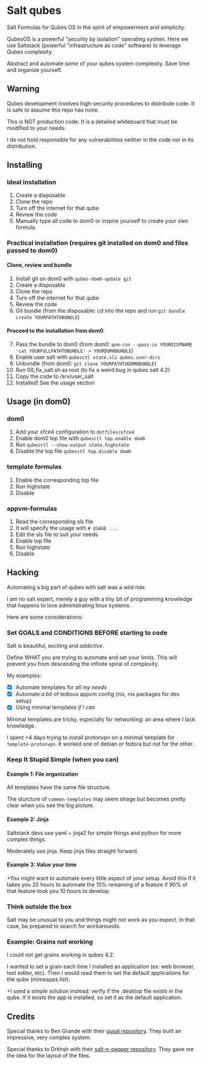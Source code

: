 # Salt qubes

Salt Formulas for Qubes OS in the spirit of empowerment and simplicity.

QubesOS is a powerful "security by isolation" operating system. Here we use Saltstack (powerful "infrastructure as code" software) to leverage Qubes complexity.

Abstract and automate _some_ of your qubes system complexity. Save time and organize yourself.

## Warning

Qubes development involves high-security procedures to distribute code. It is safe to assume this repo has none.

This is NOT production code. It is a detailed whiteboard that must be modified to your needs.

I do not hold responsible for any vulnerabilities neither in the code nor in its distribution.

## Installing

### Ideal installation

1. Create a disposable
2. Clone the repo
3. Turn off the internet for that qube
4. Review the code
5. Manually type all code to dom0 or inspire yourself to create your own formula.

### Practical installation (requires git installed on dom0 and files passed to dom0)

#### Clone, review and bundle

1. Install git on dom0 with `qubes-dom0-update git`
2. Create a disposable
3. Clone the repo
4. Turn off the internet for that qube
5. Review the code
6. Git bundle (from the disposable: cd into the repo and run `git bundle create YOURPATHTOBUNDLE`)

#### Proceed to the installation from dom0

7. Pass the bundle to dom0 (from dom0: `qvm-run --pass-io YOURDISPNAME 'cat YOURFULLPATHTOBUNDLE' > YOURDOM0BUNDLE`)
8. Enable user salt with `qubesctl state.sls qubes.user-dirs`
9. Unbundle (from dom0: `git clone YOURPATHTODOM0BUNDLE`)
10. Run 00_fix_salt.sh as root (to fix a weird bug in qubes salt 4.2)
11. Copy the code to /srv/user_salt
12. Installed! See the usage section

## Usage (in dom0)

### dom0

1. Add your xfce4 configuration to `dotfiles/xfce4`
2. Enable dom0 top file with `qubesctl top.enable dom0`
3. Run `qubesctl --show-output state.highstate`
4. Disable the top file `qubesctl top.disable dom0`

### template formulas

1. Enable the corresponding top file
2. Run highstate
3. Disable

### appvm-formulas

1. Read the corresponding sls file
2. It will specify the usage with `# USAGE ...`
3. Edit the sls file to suit your needs
4. Enable top file
5. Run highstate
6. Disable

## Hacking

Automating a big part of qubes with salt was a wild ride.

I am no salt expert, merely a guy with a tiny bit of programming knowledge that happens to love administrating linux systems.

Here are some considerations:

### Set GOALS and CONDITIONS BEFORE starting to code

Salt is beautiful, exciting and _addictive_.

Define WHAT you are trying to automate and set your limits. This will prevent you from descending the infinite spiral of complexity.

My examples:

- [x] Automate templates for _all my needs_
- [x] Automate _a bit_ of tedious appvm config (nix, nix packages for dev setup)
- [x] Using minimal templates _if I can_

Minimal templates are tricky, especially for networking: an area where I lack knowledge.

I spent +4 days trying to install protonvpn on a minimal template for `template-protonvpn`. It worked one of debian or fedora but not for the other.

### Keep It Stupid Simple (when you can)

#### Example 1: File organization

All templates have the same file structure.

The sturcture of `common-templates` may seem strage but becomes pretty clear when you see the big picture.

#### Example 2: Jinja

Saltstack devs use yaml + jinja2 for simple things and python for more complex things.

Moderately use jinja. Keep jinja files straight forward.

#### Example 3: Value your time

+You might want to automate every little aspect of your setup. Avoid this if it takes you 20 hours to automate the 10% remaining of a feature if 90% of that feature took you 10 hours to develop.

### Think outside the box

Salt may be unusual to you and things might not work as you expect. In that case, be prepared to search for workarounds.

### Example: Grains not working

I could not get grains working in qubes 4.2.

I wanted to set a grain each time I installed an application (ex: web browser, text editor, etc). Then I would read them to set the default applications for the qube (mimeapps.list).

+I used a simple solution instead: verify if the .desktop file exists in the qube. If it exists the app is installed, so set it as the default application.

## Credits

Special thanks to Ben Grande with their [qusal repository](https://github.com/ben-grande/qusal). They built an impressive, very complex system.

Special thanks to Drkhsh with their [salt-n-pepper repository](https://github.com/drkhsh/salt-n-pepper). They gave me the idea for the layout of the files.
